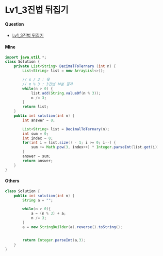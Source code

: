 # Lv1_3진법 뒤집기



#### Question

- [Lv1_3진법 뒤집기](https://programmers.co.kr/learn/courses/30/lessons/68935)



#### Mine

```java
import java.util.*;
class Solution {
    private List<String> DecimalToTernary (int n) {
        List<String> list = new ArrayList<>();

        // n / 3 : 몫
        // n % 3 : 3진법 부분 결과
        while(n > 0) {
            list.add(String.valueOf(n % 3));
            n /= 3;
        }
        return list;
    }
    public int solution(int n) {
        int answer = 0;

        List<String> list = DecimalToTernary(n);
        int sum = 0;
        int index = 0;
        for(int i = list.size() - 1; i >= 0; i--) {
            sum += Math.pow(3, index++) * Integer.parseInt(list.get(i));
        }
        answer = sum;
        return answer;
    }
}
```



#### Others

```java
class Solution {
    public int solution(int n) {
        String a = "";

        while(n > 0){
            a = (n % 3) + a;
            n /= 3;
        }
        a = new StringBuilder(a).reverse().toString();


        return Integer.parseInt(a,3);
    }
}
```

